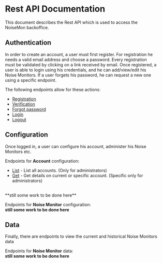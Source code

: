 # Rest API Documentation
This document describes the Rest API which is used to access the NoiseMon backoffice.

## Authentication
In order to create an account, a user must first register. For registration he needs a valid email address and choose a password. Every registration must be validated by clicking on a link received by email.
Once registered, a user is able to login using his credentials, and he can add/view/edit his Noise Monitors.
If a user forgets his password, he can request a new one using a specific endpoint.

The following endpoints allow for these actions:
  * [Registration](./Auth/Register.md)
  * [Verification](./Auth/Verify.md)
  * [Forgot password](./Auth/ForgotPassword.md)
  * [Login](./Auth/Login.md)
  * [Logout](./Auth/Logout.md)

## Configuration
Once logged in, a user can configure his account, administer his Noise Monitors etc.

Endpoints for **Account** configuration:
 * [List](./api/account/List.md) - List all accounts. (Only for administrators)
 * [Get](./api/account/Get.md) - Get details on current or specific account. (Specific only for administrators)
<br />
**still some work to be done here**

Endpoints for **Noise Monitor** configuration:
<br />
**still some work to be done here**

## Data
Finally, there are endpoints to view the current and historical Noise Monitors data

Endpoints for **Noise Monitor** data:
<br />
**still some work to be done here**
